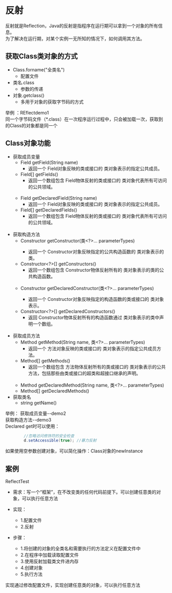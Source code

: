# 反射
反射就是Reflection，Java的反射是指程序在运行期可以拿到一个对象的所有信息。<br>
为了解决在运行期，对某个实例一无所知的情况下，如何调用其方法。
## 获取Class类对象的方式
* Class.forname("全类名")
  * 配置文件
* 类名.class
  * 参数的传递
* 对象.getclass()
    * 多用于对象的获取字节码的方式 

举例 ：REflectdemo1 <br>
同一个字节码文件（*.class）在一次程序运行过程中，只会被加载一次，获取到的Class的对象都是同一个
<br>

## Class对象功能
* 获取成员变量
  * Field getField(String name)
    * 返回一个 Field对象反映的类或接口的 类对象表示的指定公共成员。
  * Field[] getFields()
    * 返回一个数组包含 Field物体反射的类或接口的 类对象代表所有可访问的公共领域。
      <br><br>
  * Field getDeclaredField(String name)
    * 返回一个 Field对象反映的类或接口的 类对象表示的指定公共成员。
  * Field[] getDeclaredFields()
    * 返回一个数组包含 Field物体反射的类或接口的 类对象代表所有可访问的公共领域。      <br><br>
* 获取构造方法
  * Constructor<T> getConstructor(类<?>... parameterTypes)  
    * 返回一个 Constructor对象反映指定的公共构造函数的 类对象表示的类。
  * Constructor<?>[] getConstructors() 
    * 返回一个数组包含 Constructor物体反射所有的 类对象表示的类的公共构造函数。
      <br><br>
  * Constructor<T> getDeclaredConstructor(类<?>... parameterTypes)
    * 返回一个 Constructor对象反映指定的构造函数的类或接口的 类对象表示。
  * Constructor<?>[] getDeclaredConstructors()
    * 返回 Constructor物体反射所有的构造函数通过 类对象表示的类中声明一个数组。    <br><br>
* 获取成员方法
  * Method getMethod(String name, 类<?>... parameterTypes)
    * 返回一个 方法对象反映的类或接口的 类对象表示的指定公共成员方法。  
  * Method[] getMethods()
    * 返回一个数组包含 方法物体反射所有的类或接口的 类对象表示的公共方法，包括那些由类或接口的超类和超接口继承的声明。
      <br><br>
  * Method getDeclaredMethod(String name, 类<?>... parameterTypes) 
  * Method[] getDeclaredMethods()
* 获取类名
  * string getName()


举例：
获取成员变量--demo2<br>
获取构造方法--demo3<br>
Declared get时可以使用：
```java
        //忽略访问修饰符的安全检查
        d.setAccessible(true); //暴力反射
```
如果使用空参数创建对象，可以简化操作：Class对象的newInstance


 ## 案例 
ReflectTest
* 需求：写一个“框架”，在不改变类的任何代码前提下。可以创建任意类的对象，可以执行任意方法<br>

* 实现：
  * 1.配置文件
  * 2.反射
* 步骤：
  * 1.将创建的对象的全类名和需要执行的方法定义在配置文件中
  * 2.在程序中加载读取配置文件
  * 3.使用反射加载类文件进内存
  * 4.创建对象
  * 5.执行方法
  
实现通过修改配置文件，实现创建任意类的对象，可以执行任意方法